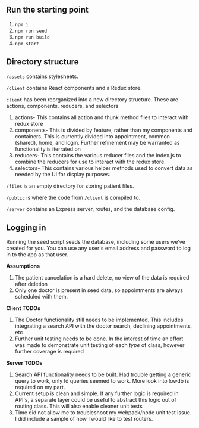 ## Run the starting point

1. `npm i`
2. `npm run seed`
3. `npm run build`
4. `npm start`

## Directory structure
`/assets` contains stylesheets.

`/client` contains React components and a Redux store.

`client` has been reorganized into a new directory structure.  These are actions, components, reducers, and selectors
1. actions- This contains all action and thunk method files to interact with redux store
2. components- This is divided by feature, rather than my components and containers.  This is currently divided into appointment, common (shared), home, and login.  Further refinement may be warranted as functionality is iterrated on
3. reducers- This contains the various reducer files and the index.js to combine the reducers for use to interact with the redux store.
4. selectors- This contains various helper methods used to convert data as needed by the UI for display purposes.

`/files` is an empty directory for storing patient files.

`/public` is where the code from `/client` is compiled to.

`/server` contains an Express server, routes, and the database config.

## Logging in
Running the seed script seeds the database, including some users we've created for you. You can use any user's email address and password to log in to the app as that user.

**Assumptions**
1. The patient cancelation is a hard delete, no view of the data is required after deletion
2. Only one doctor is present in seed data, so appointments are always scheduled with them.

**Client TODOs**
1. The Doctor functionality still needs to be implemented.  This includes integrating a search API with the doctor search, declining appointments, etc
2. Further unit testing needs to be done.  In the interest of time an effort was made to demonstrate unit testing of each *type* of class, however further coverage is required

**Server TODOs**
1. Search API functionality needs to be built.  Had trouble getting a generic query to work, only Id queries seemed to work.  More look into lowdb is required on my part.
2. Current setup is clean and simple.  If any further logic is required in API's, a separate layer could be useful to abstract this logic out of routing class.  This will also enable cleaner unit tests
3. Time did not allow me to troubleshoot my webpack/node unit test issue.  I did include a sample of how I would like to test routers.  
